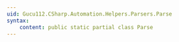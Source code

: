 ```yaml
---
uid: Gucu112.CSharp.Automation.Helpers.Parsers.Parse
syntax:
    content: public static partial class Parse
---
```

